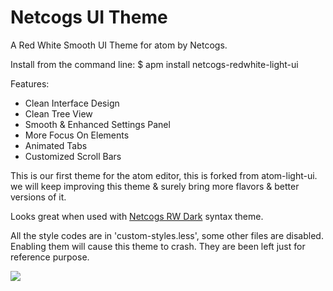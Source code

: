 # Netcogs UI Theme

A Red White Smooth UI Theme for atom by Netcogs.

Install from the command line:
$ apm install netcogs-redwhite-light-ui


Features:
- Clean Interface Design
- Clean Tree View
- Smooth & Enhanced Settings Panel
- More Focus On Elements
- Animated Tabs
- Customized Scroll Bars


This is our first theme for the atom editor, this is forked from atom-light-ui.
we will keep improving this theme & surely bring more flavors & better versions of it.

Looks great when used with [Netcogs RW Dark](https://github.com/netcogs/netcogs-rw-drk-syntax) syntax theme.

All the style codes are in 'custom-styles.less', some other files are disabled.
Enabling them will cause this theme to crash. They are been left just for reference purpose.

![](https://f.cloud.github.com/assets/671378/2265022/bb148a20-9e7a-11e3-81c8-bf5965d48183.png)
